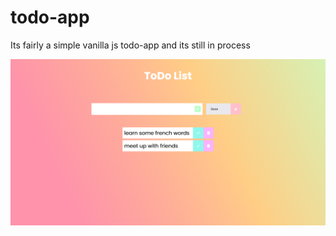 # todo-app

Its fairly a simple vanilla js todo-app and its still in process

![Design preview for the Time tracking dashboard coding challenge](./design/todo.png)
